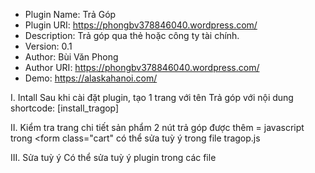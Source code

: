 
* Plugin Name: Trả Góp
* Plugin URI: https://phongbv378846040.wordpress.com/
* Description: Trả góp qua thẻ hoặc công ty tài chính.
* Version: 0.1
* Author: Bùi Văn Phong
* Author URI: https://phongbv378846040.wordpress.com/
* Demo: https://alaskahanoi.com/


I. Intall
Sau khi cài đặt plugin, tạo 1 trang với tên Trả góp với nội dung shortcode: [install_tragop]

II. Kiểm tra trang chi tiết sản phẩm
2 nút trả góp được thêm = javascript trong <form class="cart"
có thể sửa tuỳ ý trong file tragop.js

III. Sửa tuỳ ý
Có thể sửa tuỳ ý plugin trong các file
